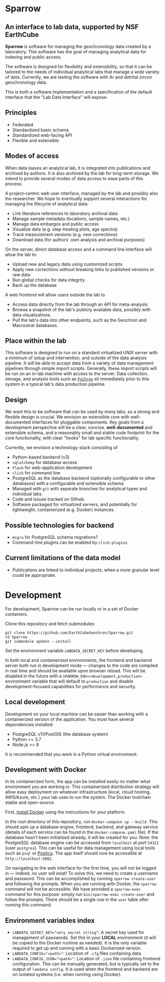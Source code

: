 # Sparrow

## An interface to lab data, supported by NSF EarthCube

**Sparrow** is software for managing the geochronology data
created by a laboratory. This software has the goal of managing
analytical data for indexing and public access.

The software is designed for flexibility and extensibility, so that it can
be tailored to the needs of individual analytical labs that manage a wide
variety of data. Currently, we are testing the software with Ar and detrital
zircon geochronology data.

This is both a software implementation and a specification of the default
interface that the "Lab Data Interface" will expose.

## Principles

- Federated
- Standardized basic schema
- Standardized web-facing API
- Flexible and extensible

## Modes of access

When data leaves an analytical lab, it is integrated into publications
and archived by authors. It is also archived by the lab for long-term storage.
We intend to provide several modes of data access to ease parts of this
process.

A project-centric web user interface, managed by the
lab and possibly also the researcher. We hope to eventually
support several interactions for managing the lifecycle
of analytical data:

- Link literature references to laboratory archival data
- Manage sample metadata (locations, sample names, etc.)
- Manage data embargos and public access
- Visualize data (e.g. step-heating plots, age spectra)
- Track measurement versions (e.g. new corrections)
- Download data (for authors' own analysis and archival purposes)

On the server, direct database access and a
command line interface will allow the lab to:

- Upload new and legacy data using customized scripts
- Apply new corrections without breaking
  links to published versions or raw data
- Run global checks for data integrity
- Back up the database

A web frontend will allow users outside the lab to

- Access data directly from the lab through an API for meta-analysis
- Browse a snapshot of the lab's publicly available data, possibly
  with data visualizations.
- Pull the lab's data into other endpoints, such as the Geochron
  and Macrostrat databases.

## Place within the lab

This software is designed to run on a standard virtualized
UNIX server with a minimum of setup and intervention, and outside
of the data analysis pipeline.
It will be able to accept data from a variety of data
management pipelines through simple import scripts. Generally,
these import scripts will be run on an in-lab machine with access
to the server. Data collection, storage, and analysis tools
such as [`PyChron`](https://github.com/NMGRL/PyChron)
sit immediately prior to this system in a typical lab's data production pipeline.

## Design

We want this to be software that can be used by many labs, so a
strong and flexible design is crucial. We envision an
extensible core with well-documented interfaces for pluggable
components. Key goals from a development perspective will
be a clear, concise, **well-documented** and extensible schema,
and a reasonably small and stable code footprint for the
core functionality, with clear "hooks" for lab specific
functionality.

Currently, we envision a technology stack consisting of

- Python-based backend (v3)
- `sqlalchemy` for database access
- `Flask` for web-application development
- `click` for command line
- PostgreSQL as the database backend (optionally configurable to other
  databases) with a configurable and extensible schema
- Managed with `git` with separate branches for analytical
  types and individual labs.
- Code and issues tracked on Github.
- Software packaged for virtualized servers, and potentially
  for lightweight, containerized (e.g. Docker) instances.

## Possible technologies for backend

- `migra` for PostgreSQL schema migrations?
- Command-line plugins can be enabled by `click-plugins`.

## Current limitations of the data model

- Publications are linked to individual projects, when a more granular
  level could be appropriate.

# Development

For development, Sparrow can be run locally or in a set of Docker
containers.

Clone this repository and fetch submodules:
```
git clone https://github.com/EarthCubeGeochron/Sparrow.git
cd Sparrow
git submodule update --install
```

Set the environment variable `LABDATA_SECRET_KEY` before developing.

In both local and containerized environments, the frontend and backend server
both run in development mode — changes to the code are compiled in real time
and should be available upon browser reload. This will be disabled in the
future with a `SPARROW_ENV=<development,production>` environment variable that
will default to `production` and disable development-focused capabilities for
performance and security.

## Local development

Development on your local machine can be easier than working with
a containerized version of the application. You must have several dependencies
installed:

- PostgreSQL v11/PostGIS (the database system)
- Python >= 3.7
- Node.js >= 8

It is recommended that you work in a Python virtual environment.

## Development with Docker

In its containerized form, the app can be installed easily
no matter what environment you are working in. This containerized
distribution strategy will allow easy deployment on whatever infrastructure
(local, cloud hosting, AWS/Azure, etc.) your lab uses to run the system.
The Docker toolchain stable and open-source.

First, [install Docker](https://docs.docker.com/install/)
using the instructions for your platform.

In the root directory of this repository, run `docker-compose up --build`. This
should spin up a database engine, frontend, backend, and gateway service
(details of each service can be found in the `docker-compose.yaml` file). If
the database hasn't been initialized already, it will be created for you. Note:
the PostgreSQL database engine can be accessed from `localhost` at port `54321`
(user `postgres`). This can be useful for data management using local tools
such as `psql` or [Postico](https://eggerapps.at/postico/). The app itself
should now be accessible at `http://localhost:5002`.

On navigating to the web interface for the first time, you will not be logged
in — indeed, no user will exist! To solve this, we need to create a username
and password. This can be accomplished by running `sparrow create-user` and
following the prompts. When you are running with Docker, the `sparrow` command
will not be accessible. We have provided a `sparrow-exec` command for this
purpose: simply run `bin/sparrow-exec create-user` and follow the prompts.
There should be a single row in the `user` table after running this command.

## Environment variables index

- `LABDATA_SECRET_KEY="very secret string"`: A secret key used for management
  of passwords. Set this in your **LOCAL** environment (it will be copied to
  the Docker runtime as needed). It is the only variable required to get up and
  running with a basic Dockerized version.
- `LABDATA_CONFIG="<path>"`: Location of `.cfg` files containing data.
- `LABDATA_CONFIG_JSON="<path>"`: Location of `.json` file containing frontend
  configuration. This can be manually generated, but is typically set to the
  output of `labdata config`. It is used when the frontend and backend are on
  isolated systems (i.e. when running using Docker).

